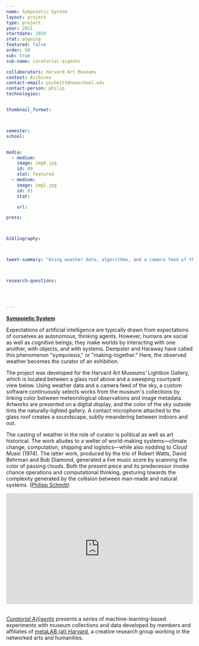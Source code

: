 ```yaml
---
name: Sympoietic System
layout: project
type: project 
year: 2021
startdate: 2020
stat: ongoing
featured: false
order: 50
sub: true
sub-name: curatorial-aigents

collaborators: Harvard Art Museums
context: Archives
contact-email: pschmitt@newschool.edu
contact-person: philip
technologies:


thumbnail_format:



semester: 
school: 


media:
  - medium:
    image: img0.jpg
    id: 00
    stat: featured
  - medium:
    image: img1.jpg
    id: 01
    stat:

    url:

press:



bibliography:



tweet-summary: "Using weather data, algorithms, and a camera feed of the sky, Sympoietic System makes the weather a curator."



research-questions:




---
```

<!---
<iframe src="https://philippschmitt.com/sympoietic-system/" width="100%" height="300" frameborder="0" title="A Flitting Atlas of the Human Gaze"></iframe><br />
-->
[**Sympoietic System**](https://philippschmitt.com/sympoietic-system/)

Expectations of artificial intelligence are typically drawn from expectations of ourselves as autonomous, thinking agents. However, humans are social as well as cognitive beings; they make worlds by interacting with one another, with objects, and with systems. Dempster and Haraway have called this phenomenon "sympoiesis," or "making-together." Here, the observed weather becomes the curator of an exhibition. 

The project was developed for the Harvard Art Museums’ Lightbox Gallery, which is located between a glass roof above and a sweeping courtyard view below. Using weather data and a camera feed of the sky, a custom software continuously selects works from the museum's collections by linking color between meteorological observations and image metadata. Artworks are presented on a digital display, and the color of the sky outside tints the naturally-lighted gallery. A contact microphone attached to the glass roof creates a soundscape, subtly meandering between indoors and out.

The casting of weather in the role of curator is political as well as art historical. The work alludes to a welter of world-making systems—climate change, computation, shipping and logistics—while also nodding to *Cloud Music* (1974). The latter work, produced by the trio of Robert Watts, David Behrman and Bob Diamond, generated a live music score by scanning the color of passing clouds. Both the present piece and its predecessor invoke chance operations and computational thinking, gesturing towards the complexity generated by the collision between man-made and natural systems. ([Philipp Schmitt](https://metalabharvard.github.io/people/philip))
<iframe src="https://player.vimeo.com/video/400724186" width="100%" height="300" frameborder="0" allow="autoplay; fullscreen" allowfullscreen></iframe><br /><br />

[*Curatorial A(i)gents*](https://metalabharvard.github.io/projects/curatorial-aigents/) presents a series of machine-learning-based experiments with museum collections and data developed by members and affiliates of [metaLAB (at) Harvard](https://metalabharvard.github.io/), a creative research group working in the networked arts and humanities.
